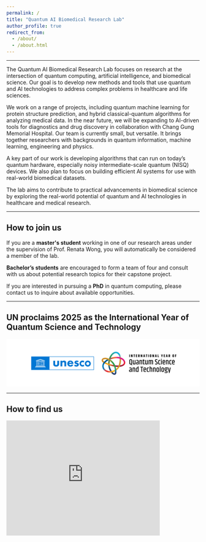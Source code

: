 ```yaml
---
permalink: /
title: "Quantum AI Biomedical Research Lab"
author_profile: true
redirect_from: 
  - /about/
  - /about.html
---
```


---

The Quantum AI Biomedical Research Lab focuses on research at the intersection of quantum computing, artificial intelligence, and biomedical science. Our goal is to develop new methods and tools that use quantum and AI technologies to address complex problems in healthcare and life sciences.

We work on a range of projects, including quantum machine learning for protein structure prediction, and hybrid classical-quantum algorithms for analyzing medical data. In the near future, we will be expanding to AI-driven tools for diagnostics and drug discovery in collaboration with Chang Gung Memorial Hospital. Our team is currently small, but versatile. It brings together researchers with backgrounds in quantum information, machine learning, engineering and physics.

A key part of our work is developing algorithms that can run on today’s quantum hardware, especially noisy intermediate-scale quantum (NISQ) devices. We also plan to focus on building efficient AI systems for use with real-world biomedical datasets.

The lab aims to contribute to practical advancements in biomedical science by exploring the real-world potential of quantum and AI technologies in healthcare and medical research. 

---

## How to join us

If you are a **master's student** working in one of our research areas under the supervision of Prof. Renata Wong, you will automatically be considered a member of the lab.

**Bachelor’s students** are encouraged to form a team of four and consult with us about potential research topics for their capstone project.

If you are interested in pursuing a **PhD** in quantum computing, please contact us to inquire about available opportunities.

---

## UN proclaims 2025 as the International Year of Quantum Science and Technology

![2025 - UN International Year of Quantum Science and Technology](images/UN-international-year-of-quantum.webp)

---

## How to find us

<iframe src="https://www.google.com/maps/embed?pb=!1m18!1m12!1m3!1d3615.0409939182546!2d121.38737007358895!3d25.032682838347945!2m3!1f0!2f0!3f0!3m2!1i1024!2i768!4f13.1!3m3!1m2!1s0x3442a77b20328aab%3A0xae42f4645dfa2c3a!2sChang%20Gung%20University!5e0!3m2!1sen!2stw!4v1726981272927!5m2!1sen!2stw" width="400" height="300" style="border:0;" allowfullscreen="" loading="lazy" referrerpolicy="no-referrer-when-downgrade"></iframe>
